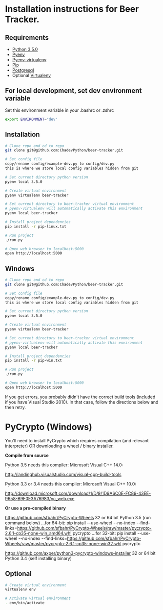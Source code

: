 # Installation instructions for Beer Tracker.

## Requirements

- [Python 3.5.0](https://www.python.org/)
- [Pyenv](https://github.com/yyuu/pyenv)
- [Pyenv-virtualenv](https://github.com/yyuu/pyenv-virtualenv)
- [Pip](https://pip.pypa.io/en/latest/installing.html)
- [Postgresql](https://www.postgresql.org/download/)
- Optional [Virtualenv](https://virtualenv.pypa.io/en/latest/)

## For local development, set dev environment variable

Set this environment variable in your .bashrc or .zshrc
~~~ sh
export ENVIRONMENT="dev"
~~~

## Installation
~~~ sh
# Clone repo and cd to repo
git clone git@github.com:ChadevPython/beer-tracker.git

# Set config file
copy/rename config/example-dev.py to config/dev.py
this is where we store local config variables hidden from git

# Set current directory python version
pyenv local 3.5.0

# Create virtual environment
pyenv virtualenv beer-tracker

# Set current directory to beer-tracker virtual environment
# pyenv-virtualenv will automatically activate this environment
pyenv local beer-tracker

# Install project dependencies
pip install -r pip-linux.txt

# Run project
./run.py

# Open web browser to localhost:5000
open http://localhost:5000
~~~ 

## Windows
~~~ sh
# Clone repo and cd to repo
git clone git@github.com:ChadevPython/beer-tracker.git

# Set config file
copy/rename config/example-dev.py to config/dev.py
this is where we store local config variables hidden from git

# Set current directory python version
pyenv local 3.5.0

# Create virtual environment
pyenv virtualenv beer-tracker

# Set current directory to beer-tracker virtual environment
# pyenv-virtualenv will automatically activate this environment
pyenv local beer-tracker

# Install project dependencies
pip install -r pip-win.txt

# Run project
./run.py

# Open web browser to localhost:5000
open http://localhost:5000
~~~ 

If you get errors, you probably didn't have the correct build tools 
(included if you have Visual Studio 2010). 
In that case, follow the directions below and then retry.

# PyCrypto (Windows)

You'll need to install PyCrypto which requires compilation (and relevant 
interpreter) OR downloading a wheel / binary installer.

**Compile from source**

Python 3.5 needs this compiler: Microsoft Visual C++ 14.0:

http://landinghub.visualstudio.com/visual-cpp-build-tools

Python 3.3 or 3.4 needs this compiler: Microsoft Visual C++ 10.0:

http://download.microsoft.com/download/1/D/9/1D9A6C0E-FC89-43EE-9658-B9F0E3A76983/vc_web.exe

**Or use a pre-compiled binary**

https://github.com/sfbahr/PyCrypto-Wheels
32 or 64 bit Python 3.5 (run command below)
...for 64-bit: pip install --use-wheel --no-index --find-links=https://github.com/sfbahr/PyCrypto-Wheels/raw/master/pycrypto-2.6.1-cp35-none-win_amd64.whl pycrypto
...for 32-bit: pip install --use-wheel --no-index --find-links=https://github.com/sfbahr/PyCrypto-Wheels/raw/master/pycrypto-2.6.1-cp35-none-win32.whl pycrypto

https://github.com/axper/python3-pycrypto-windows-installer
32 or 64 bit Python 3.4 (self installing binary)

## Optional
~~~ sh
# Create virtual environment
virtualenv env

# Activate virtual environment
. env/bin/activate
~~~
